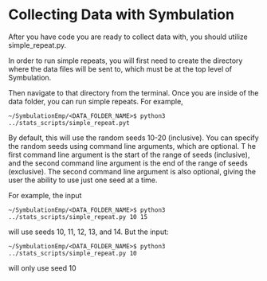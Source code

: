 # Collecting Data with Symbulation 
After you have code you are ready to collect data with, you should utilize simple_repeat.py. 

In order to run simple repeats, you will first need to create the directory where the data 
files will be sent to, which must be at the top level of Symbulation. 

Then navigate to that directory from the terminal. Once you are inside of the data folder,
you can run simple repeats. For example,

```shell
~/SymbulationEmp/<DATA_FOLDER_NAME>$ python3 ../stats_scripts/simple_repeat.pyt
```
By default, this will use the random seeds 10-20 (inclusive). 
You can specify the random seeds using command line arguments, which are optional. T
he first command line argument is the start of the range of seeds (inclusive), and the second command line argument is the end of the range of seeds (exclusive). 
The second command line argument is also optional, giving the user the ability to use just one seed at a time. 

For example, the input
```shell
~/SymbulationEmp/<DATA_FOLDER_NAME>$ python3 ../stats_scripts/simple_repeat.py 10 15
```
will use seeds 10, 11, 12, 13, and 14. But the input:

```shell
~/SymbulationEmp/<DATA_FOLDER_NAME>$ python3 ../stats_scripts/simple_repeat.py 10
```

will only use seed 10
